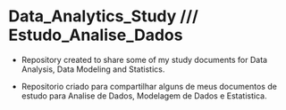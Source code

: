 # Data_Analytics_Study /// Estudo_Analise_Dados

- Repository created to share some of my study documents for Data Analysis, Data Modeling and Statistics.

- Repositorio criado para compartilhar alguns de meus documentos de estudo para Analise de Dados, Modelagem de Dados e Estatistica.
